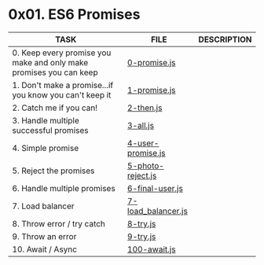 # 0x01. ES6 Promises

| TASK                                                               | FILE                                       | DESCRIPTION |
| ------------------------------------------------------------------ | ------------------------------------------ | ----------- |
| 0. Keep every promise you make and only make promises you can keep | [0-promise.js](./0-promise.js)             |             |
| 1. Don't make a promise...if you know you can't keep it            | [1-promise.js](./1-promise.js)             |             |
| 2. Catch me if you can!                                            | [2-then.js](./2-then.js)                   |             |
| 3. Handle multiple successful promises                             | [3-all.js](./3-all.js)                     |             |
| 4. Simple promise                                                  | [4-user-promise.js](./4-user-promise.js)   |             |
| 5. Reject the promises                                             | [5-photo-reject.js](./5-photo-reject.js)   |             |
| 6. Handle multiple promises                                        | [6-final-user.js](./6-final-user.js)       |             |
| 7. Load balancer                                                   | [7-load_balancer.js](./7-load_balancer.js) |             |
| 8. Throw error / try catch                                         | [8-try.js](./8-try.js)                     |             |
| 9. Throw an error                                                  | [9-try.js](./9-try.js)                     |             |
| 10. Await / Async                                                  | [100-await.js](./100-await.js)             |             |
